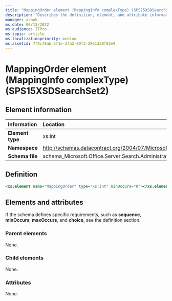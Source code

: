 ```yaml
---
title: "MappingOrder element (MappingInfo complexType) (SPS15XSDSearchSet2)"
description: "Describes the definition, element, and attribute information for the MappingOrder element (MappingInfo complexType) (SPS15XSDSearchSet2)."
manager: arnek
ms.date: 06/13/2022
ms.audience: ITPro
ms.topic: article
ms.localizationpriority: medium
ms.assetid: 7f9c78ab-3f1e-2fa2-89f3-2861338f82e9
---
```


# MappingOrder element (MappingInfo complexType) (SPS15XSDSearchSet2)



## Element information

|Information|Location|
|:-----|:-----|
|**Element type**|xs:int|
|**Namespace**|http://schemas.datacontract.org/2004/07/Microsoft.Office.Server.Search.Administration|
|**Schema file**|schema_Microsoft.Office.Server.Search.Administration.xsd|

## Definition

```XML
<xs:element name="MappingOrder" type="xs:int" minOccurs="0"></xs:element>

```

## Elements and attributes

If the schema defines specific requirements, such as **sequence**, **minOccurs**, **maxOccurs**, and **choice**, see the definition section.

### Parent elements

None.

### Child elements

None.

### Attributes

None.
